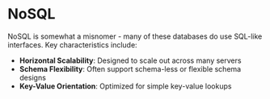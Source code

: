 # NoSQL

NoSQL is somewhat a misnomer - many of these databases do use SQL-like interfaces. Key characteristics include:

- **Horizontal Scalability**: Designed to scale out across many servers
- **Schema Flexibility**: Often support schema-less or flexible schema designs
- **Key-Value Orientation**: Optimized for simple key-value lookups
